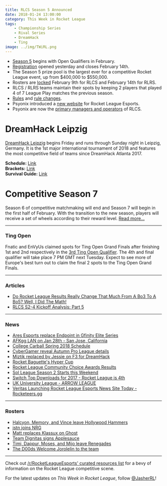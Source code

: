 ```yaml
---
title: RLCS Season 5 Announced
date: 2018-01-24 13:00:00
category: This Week in Rocket League
tags:
    - Championship Series
    - Rival Series
    - DreamHack
    - Ting
image: ../img/TWiRL.png
---
```


- [Season 5](http://www.rocketleagueesports.com/news/introducing-rlcs-season-5/) begins with Open Qualifiers in February.
- [Registration](https://smash.gg/tournament/rlcs-season-5/details) opened yesterday and closes February 14th.
- The Season 5 prize pool is the largest ever for a competitive Rocket League event, up from $400,000 to $550,000.
- Rosters are [locked](https://www.reddit.com/r/RocketLeagueEsports/comments/7sgszl/rlcs_roster_lock_info/) February 9th for RLCS and February 14th for RLRS.
- RLCS / RLRS teams maintain their spots by keeping 2 players that played 4 of 7 League Play matches the previous season.
- [Rules](https://www.rocketleagueesports.com/rules/) and [rule changes](https://www.reddit.com/r/RocketLeagueEsports/comments/7shok2/rules_updatedchanged_for_rlcs_season_5/).
- Psyonix introduced a [new website](https://www.rocketleague.com/news/new-rocket-league-esports-website/) for Rocket League Esports.
- Psyonix are now the [primary managers and operators](https://twitter.com/CloudFuel/status/954055352764567552) of RLCS.

# DreamHack Leipzig

[DreamHack Leipzig](http://www.rocketleagueesports.com/news/dreamhack-leipzig-preview/) begins Friday and runs through Sunday night in Leipzig, Germany. It is the 1st major international tournament of 2018 and features the most competitive field of teams since DreamHack Atlanta 2017.

**Schedule:** [Link](https://open.dreamhack.com/2018/leipzig-schedule/)  
**Brackets:** [Link](https://smash.gg/tournament/dreamhack-open-leipzig-rocket-league)  
**Survival Guide:** [Link](https://open.dreamhack.com/2018/leipzig-survivalguide/)

# Competitive Season 7

Season 6 of competitive matchmaking will end and Season 7 will begin in the first half of February. With the transition to the new season, players will receive a set of wheels according to their reward level. [Read more...](https://www.rocketleague.com/news/competitive-season-7-starts-in-february/)

---

### Ting Open

Fnatic and EnVyUs claimed spots for Ting Open Grand Finals after finishing 1st and 2nd respectively in the [3rd Ting Open Qualifier](https://beta.faceit.com/en/rl_XBOX_PC/tournament/25b8b26b-f24c-4475-b92e-e66b55bfc634/brackets). The 4th and final qualifier will take place 7 PM GMT next Tuesday. Expect to see more of Europe's best turn out to claim the final 2 spots to the Ting Open Grand Finals.

---

### Articles

- [Do Rocket League Results Really Change That Much From A Bo3 To A Bo5? Well, I Did The Math!](https://www.youtube.com/watch?v=1hATs48GpAQ)
- [RLCS S2-4 Kickoff Analysis: Part 5](https://www.reddit.com/r/RocketLeagueEsports/comments/7rmbfx/kickoff_analysis_season_twofour_part_5_of_5/)

---

### News

- [Ares Esports replace Endpoint in Gfinity Elite Series](https://www.reddit.com/r/RocketLeagueEsports/comments/7rhl3j/ares_esports_will_replace_endpoint_in_the_gfinity/)
- [AFKgg LAN on Jan 28th - San Jose, California](https://www.facebook.com/events/1922722364711684/)
- [College Carball Spring 2018 Schedule](https://twitter.com/CollegeCarball/status/954002559152349184)
- [CyberGamer reveal Autumn Pro League details](http://octane.gg/news/cybergamer-reveal-autumn-pro-league-details/)
- [Miztik replaced by Jessie on F3 for DreamHack](https://twitter.com/miztikRL/status/956183062190133250)
- [Rocket Baguette's Hyper Cup](https://www.reddit.com/r/RocketLeagueEsports/comments/7rrwzb/rocket_baguettes_hypercup_1300_utc_jan_21st/)
- [Rocket League Community Choice Awards Results](https://www.reddit.com/r/RocketLeagueEsports/comments/7rqaw0/after_over_400_votes_here_are_the_rocket_league/)
- [Sol League Season 2 Starts this Weekend](https://smash.gg/tournament/nexus-gaming-saturday-150-na-3v3-weekly-tournament-48)
- [Switch Top Downloads for 2017 - Rocket League is 4th](https://www.nintendo.co.jp/software/feature/switch-2017-ranking-overseas.html)
- [UK University League - ARROW LEAGUE](https://www.reddit.com/r/RocketLeague/comments/7shyiu/uk_university_league_arrow_league/)
- [Veritas Launching Rocket League Esports News Site Today - Rocketeers.gg](http://veritas-entertainment.gg/news/veritas-entertainment-will-launch-rocket-league-esports-magazine/)

---

### Rosters

- [Halcyon, Memory, and Vince leave Hollywood Hammers](https://twitter.com/byHalcyon/status/953817941065306113)
- [jstn joins NRG](https://twitter.com/NRGgg/status/954077306896748546)
- [Matt replaces Klassux on Ghost](https://twitter.com/GhostGaming_GG/status/956208722425999361)
- [Team Dignitas signs Applesauce](https://twitter.com/TeamDignitas/status/955919371565780994)
- [Timi, Dappur, Moses, and Mijo leave Renegades](https://twitter.com/timifalodun/status/953814457032962049)
- [The D00ds Welcome Jorolelin to the team](https://twitter.com/JorolelinRL/status/954068729419231232)

---

Check out [/r/RocketLeagueEsports' curated resources list](https://www.reddit.com/r/RocketLeagueEsports/wiki/links) for a bevy of information on the Rocket League competitive scene.

For the latest updates on _This Week in Rocket League_, follow [@JasherRL](https://twitter.com/JasherRL)!

